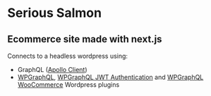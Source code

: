 # Serious Salmon

## Ecommerce site made with next.js

Connects to a headless wordpress using:

- GraphQL ([Apollo Client](https://github.com/apollographql/apollo-client))
- [WPGraphQL](https://www.wpgraphql.com/), [WPGraphQL JWT Authentication](https://github.com/wp-graphql/wp-graphql-jwt-authentication) and [WPGraphQL WooCommerce](https://github.com/wp-graphql/wp-graphql-woocommerce) Wordpress plugins
